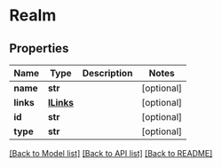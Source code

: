 # Realm

## Properties
Name | Type | Description | Notes
------------ | ------------- | ------------- | -------------
**name** | **str** |  | [optional] 
**links** | [**ILinks**](ILinks.md) |  | [optional] 
**id** | **str** |  | [optional] 
**type** | **str** |  | [optional] 

[[Back to Model list]](../README.md#documentation-for-models) [[Back to API list]](../README.md#documentation-for-api-endpoints) [[Back to README]](../README.md)



